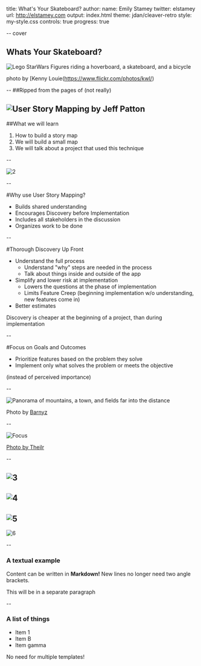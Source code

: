 title: What's Your Skateboard?
author:
  name: Emily Stamey
  twitter: elstamey
  url: http://elstamey.com
output: index.html
theme: jdan/cleaver-retro
style: my-style.css
controls: true
progress: true

-- cover

## Whats Your Skateboard?
![Lego StarWars Figures riding a hoverboard, a skateboard, and a bicycle](img/cover_picture.jpg)

photo by [Kenny Louie(https://www.flickr.com/photos/kwl/)

--
##Ripped from the pages of (not really)

![User Story Mapping by Jeff Patton](img/book.jpg)
--

##What we will learn

1. How to build a story map
2. We will build a small map
3. We will talk about a project that used this technique

--

![2](img/2.jpg)

--

#Why use User Story Mapping?

- Builds shared understanding
- Encourages Discovery before Implementation
- Includes all stakeholders in the discussion
- Organizes work to be done

--

#Thorough Discovery Up Front

- Understand the full process
  - Understand "why" steps are needed in the process
  - Talk about things inside and outside of the app
- Simplify and lower risk at implementation
  - Lowers the questions at the phase of implementation
  - Limits Feature Creep (beginning implementation w/o understanding, new features come in)
- Better estimates

Discovery is cheaper at the beginning of a project, than during implementation

--

#Focus on Goals and Outcomes

- Prioritize features based on the problem they solve
- Implement only what solves the problem or meets the objective

(instead of perceived importance)

--

![Panorama of mountains, a town, and fields far into the distance](img/panorama.jpg)

Photo by [Barnyz](https://www.flickr.com/photos/75487768@N04/8852553227/in/photolist-h8HTU3-JSeov4-h8HPQd-h8HWim-e5dUvX-5fR919-aB8Zp5-sbN2aF-n43Zp-nAUXRk-pw3kjL-qrSmhY-jSiBep-pYPm8B-eugDE4-4Tx3Rt-gUegPw-2Ri5uw-s8m2Qd-7j49P5-reXhVH-dCFW2M-eeoR86-8h1TkG-gsrTKm-4Nxays-dpe7UV-eDky7z-5j5d7W-oXXQy1-nY2L7h-mCqdmy-8RGz3D-nfTd25-6syxwQ-8zLvWC-4y5R9z-8gXBot-aATCWo-NvqGx-67vcv1-nxc6qH-bKhCEr-8w9uH9-65wnjj-5UX21y-3eov4o-BBsrb-668yVg-5W63ti)

--

![Focus](img/narrow_focus.jpg)

[Photo by Theilr](https://www.flickr.com/photos/theilr/6991409092/in/photolist-bDNNm5-dei4BD-hPt5SL-rhRZNN-8a7A6N-c8F4a1-4hHTYQ-bULsP8-nFZm8R-npMA17-a7MRtV-aksL6R-ojpRNK-JtLhP-d1uCHu-6akRDL-nAPrzR-9LPpCP-dMHo1G-4Tb69M-3fK6eh-kEZkGe-5X9ePa-4UNFbB-TFs2-pg3VkM-qmgY5N-8BEgCx-dkYvQv-oVWE1S-dcfhQG-8Zre24-cNJ6sW-eksvWx-e2Woij-6ARqEj-7NcVUv-oiqrhR-9rfVkW-5W1swG-pzBSHK-EZB1y-6bays9-fyamKk-rhgNfR-bvcx6h-4Gaj4U-6vy3ei-kUcpkp-dCVdy)

--

![3](img/3.jpg)
--

![4](img/4.jpg)
--

![5](img/5.jpg)
--

![6](img/6.jpg)

--

### A textual example

Content can be written in **Markdown!** New lines no longer need two angle brackets.

This will be in a separate paragraph

--

### A list of things

* Item 1
* Item B
* Item gamma

No need for multiple templates!
